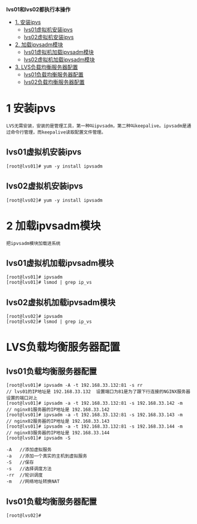 **lvs01和lvs02都执行本操作**

* [1. 安装ipvs](#1-安装ipvs)
  * [lvs01虚拟机安装ipvs](#lvs01虚拟机安装ipvs)
  * [lvs02虚拟机安装ipvs](#lvs01虚拟机安装ipvs)
* [2. 加载ipvsadm模块](#2-加载ipvsadm模块)
  * [lvs01虚拟机加载ipvsadm模块](#lvs01虚拟机加载ipvsadm模块) 
  * [lvs02虚拟机加载ipvsadm模块](#lvs02虚拟机加载ipvsadm模块) 
* [3. LVS负载均衡服务器配置](#LVS负载均衡服务器配置)
  * [lvs01负载均衡服务器配置](#lvs01负载均衡服务器配置)
  * [lvs02负载均衡服务器配置](#lvs02负载均衡服务器配置)  
# 1 安装ipvs

    LVS无需安装，安装的是管理工具，第一种叫ipvsadm，第二种叫keepalive。ipvsadm是通过命令行管理，而keepalive读取配置文件管理。
  
## lvs01虚拟机安装ipvs

    [root@lvs01]# yum -y install ipvsadm
   
## lvs02虚拟机安装ipvs

    [root@lvs02]# yum -y install ipvsadm

# 2 加载ipvsadm模块

    把ipvsadm模块加载进系统

## lvs01虚拟机加载ipvsadm模块

    [root@lvs01]# ipvsadm
    [root@lvs01]# lsmod | grep ip_vs
    
## lvs02虚拟机加载ipvsadm模块
    
    [root@lvs02]# ipvsadm
    [root@lvs02]# lsmod | grep ip_vs

# LVS负载均衡服务器配置

## lvs01负载均衡服务器配置

    [root@lvs01]# ipvsadm -A -t 192.168.33.132:81 -s rr                    // lvs01的IP地址是 192.168.33.132  设置端口为81是为了跟下行连接的NGINX服务器设置的端口对上
    [root@lvs01]# ipvsadm -a -t 192.168.33.132:81 -s 192.168.33.142 -m     // nginx01服务器的IP地址是 192.168.33.142
    [root@lvs01]# ipvsadm -a -t 192.168.33.132:81 -s 192.168.33.143 -m     // nginx02服务器的IP地址是 192.168.33.143
    [root@lvs01]# ipvsadm -a -t 192.168.33.132:81 -s 192.168.33.144 -m     // nginx03服务器的IP地址是 192.168.33.144
    [root@lvs01]# ipvsadm -S

    -A   //添加虚拟服务
    -a   //添加一个真实的主机到虚拟服务
    -S   //保存
    -s   //选择调度方法
    -rr  //轮训调度
    -m   //网络地址转换NAT




## lvs01负载均衡服务器配置
    
    [root@lvs02]#
